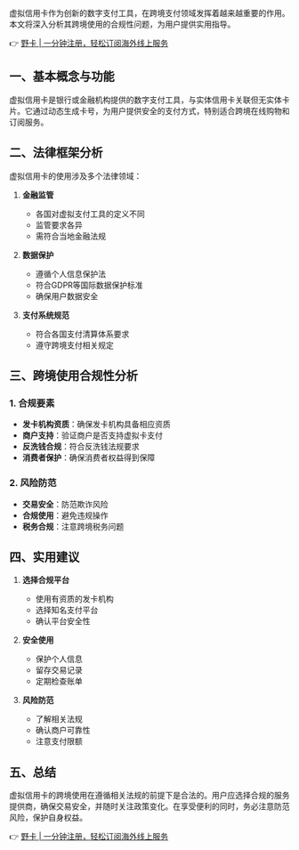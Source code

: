 虚拟信用卡作为创新的数字支付工具，在跨境支付领域发挥着越来越重要的作用。本文将深入分析其跨境使用的合规性问题，为用户提供实用指导。

👉 [野卡 | 一分钟注册，轻松订阅海外线上服务](https://bit.ly/bewildcard)

## **一、基本概念与功能**

虚拟信用卡是银行或金融机构提供的数字支付工具，与实体信用卡关联但无实体卡片。它通过动态生成卡号，为用户提供安全的支付方式，特别适合跨境在线购物和订阅服务。

## **二、法律框架分析**

虚拟信用卡的使用涉及多个法律领域：

1. **金融监管**
   - 各国对虚拟支付工具的定义不同
   - 监管要求各异
   - 需符合当地金融法规

2. **数据保护**
   - 遵循个人信息保护法
   - 符合GDPR等国际数据保护标准
   - 确保用户数据安全

3. **支付系统规范**
   - 符合各国支付清算体系要求
   - 遵守跨境支付相关规定

## **三、跨境使用合规性分析**

### 1. 合规要素

- **发卡机构资质**：确保发卡机构具备相应资质
- **商户支持**：验证商户是否支持虚拟卡支付
- **反洗钱合规**：符合反洗钱法规要求
- **消费者保护**：确保消费者权益得到保障

### 2. 风险防范

- **交易安全**：防范欺诈风险
- **合规使用**：避免违规操作
- **税务合规**：注意跨境税务问题

## **四、实用建议**

1. **选择合规平台**
   - 使用有资质的发卡机构
   - 选择知名支付平台
   - 确认平台安全性

2. **安全使用**
   - 保护个人信息
   - 留存交易记录
   - 定期检查账单

3. **风险防范**
   - 了解相关法规
   - 确认商户可靠性
   - 注意支付限额

## **五、总结**

虚拟信用卡的跨境使用在遵循相关法规的前提下是合法的。用户应选择合规的服务提供商，确保交易安全，并随时关注政策变化。在享受便利的同时，务必注意防范风险，保护自身权益。

👉 [野卡 | 一分钟注册，轻松订阅海外线上服务](https://bit.ly/bewildcard)